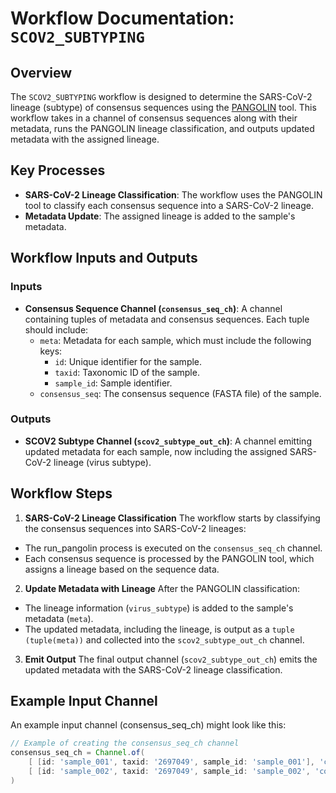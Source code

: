 # Workflow Documentation: `SCOV2_SUBTYPING`

## Overview

The `SCOV2_SUBTYPING` workflow is designed to determine the SARS-CoV-2 lineage (subtype) of consensus sequences using the [PANGOLIN](https://github.com/cov-lineages/pangolin) tool. This workflow takes in a channel of consensus sequences along with their metadata, runs the PANGOLIN lineage classification, and outputs updated metadata with the assigned lineage.

## Key Processes

- **SARS-CoV-2 Lineage Classification**: The workflow uses the PANGOLIN tool to classify each consensus sequence into a SARS-CoV-2 lineage.
- **Metadata Update**: The assigned lineage is added to the sample's metadata.

## Workflow Inputs and Outputs

### Inputs

- **Consensus Sequence Channel (`consensus_seq_ch`)**: A channel containing tuples of metadata and consensus sequences. Each tuple should include:
  - `meta`: Metadata for each sample, which must include the following keys:
    - `id`: Unique identifier for the sample.
    - `taxid`: Taxonomic ID of the sample.
    - `sample_id`: Sample identifier.
  - `consensus_seq`: The consensus sequence (FASTA file) of the sample.

### Outputs

- **SCOV2 Subtype Channel (`scov2_subtype_out_ch`)**: A channel emitting updated metadata for each sample, now including the assigned SARS-CoV-2 lineage (virus subtype).

## Workflow Steps

1. **SARS-CoV-2 Lineage Classification**
The workflow starts by classifying the consensus sequences into SARS-CoV-2 lineages:

- The run_pangolin process is executed on the `consensus_seq_ch` channel.
- Each consensus sequence is processed by the PANGOLIN tool, which assigns a lineage based on the sequence data.

2. **Update Metadata with Lineage**
After the PANGOLIN classification:

- The lineage information (`virus_subtype`) is added to the sample's metadata (`meta`).
- The updated metadata, including the lineage, is output as a `tuple (tuple(meta))` and collected into the `scov2_subtype_out_ch` channel.

3. **Emit Output**
The final output channel (`scov2_subtype_out_ch`) emits the updated metadata with the SARS-CoV-2 lineage classification.

## Example Input Channel
An example input channel (consensus_seq_ch) might look like this:

```groovy
// Example of creating the consensus_seq_ch channel
consensus_seq_ch = Channel.of(
    [ [id: 'sample_001', taxid: '2697049', sample_id: 'sample_001'], 'consensus_sample_001.fasta' ],
    [ [id: 'sample_002', taxid: '2697049', sample_id: 'sample_002', 'consensus_sample_002.fasta' ]]
)
```
